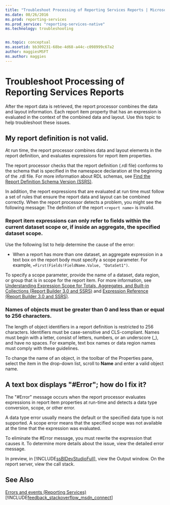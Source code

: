 ```yaml
---
title: "Troubleshoot Processing of Reporting Services Reports | Microsoft Docs"
ms.date: 08/26/2016
ms.prod: reporting-services
ms.prod_service: "reporting-services-native"
ms.technology: troubleshooting


ms.topic: conceptual
ms.assetid: bb309231-68be-4d68-a44c-c098999c67a2
author: maggiesMSFT
ms.author: maggies
---
```

# Troubleshoot Processing of Reporting Services Reports
After the report data is retrieved, the report processor combines the data and layout information. Each report item property that has an expression is evaluated in the context of the combined data and layout. Use this topic to help troubleshoot these issues.   
  
## My report definition is not valid.  
At run time, the report processor combines data and layout elements in the report definition, and evaluates expressions for report item properties.   
  
The report processor checks that the report definition (.rdl file) conforms to the schema that is specified in the namespace declaration at the beginning of the .rdl file. For more information about RDL schemas, see [Find the Report Definition Schema Version (SSRS)](../../reporting-services/reports/find-the-report-definition-schema-version-ssrs.md).  
  
In addition, the report expressions that are evaluated at run time must follow a set of rules that ensure the report data and layout can be combined correctly. When the report processor detects a problem, you might see the following message: The definition of the report `<report name>` is invalid.  
  
### Report item expressions can only refer to fields within the current dataset scope or, if inside an aggregate, the specified dataset scope.  
  
Use the following list to help determine the cause of the error:  
* When a report has more than one dataset, an aggregate expression in a text box on the report body must specify a scope parameter. For example, `=First(Fields!FieldName.Value, "DataSet1")`.  
  
To specify a scope parameter, provide the name of a dataset, data region, or group that is in scope for the report item. For more information, see [Understanding Expression Scope for Totals, Aggregates, and Built-in Collections (Report Builder 3.0 and SSRS)](../../reporting-services/report-design/expression-scope-for-totals-aggregates-and-built-in-collections.md) and [Expression Reference (Report Builder 3.0 and SSRS)](../../reporting-services/report-design/expression-reference-report-builder-and-ssrs.md).  
  
### Names of objects must be greater than 0 and less than or equal to 256 characters.  
The length of object identifiers in a report definition is restricted to 256 characters. Identifiers must be case-sensitive and CLS-compliant. Names must begin with a letter, consist of letters, numbers, or an underscore (_), and have no spaces. For example, text box names or data region names must comply with these guidelines.   
  
To change the name of an object, in the toolbar of the Properties pane, select the item in the drop-down list, scroll to **Name** and enter a valid object name.   
  
## A text box displays "#Error"; how do I fix it?  
The "#Error" message occurs when the report processor evaluates expressions in report item properties at run-time and detects a data type conversion, scope, or other error.   
  
A data type error usually means the default or the specified data type is not supported. A scope error means that the specified scope was not available at the time that the expression was evaluated.   
  
To eliminate the #Error message, you must rewrite the expression that causes it. To determine more details about the issue, view the detailed error message.   
  
In preview, in [!INCLUDE[ssBIDevStudioFull](../../includes/ssbidevstudiofull.md)], view the Output window. On the report server, view the call stack. 
  
  
## See Also  
[Errors and events (Reporting Services)](../../reporting-services/troubleshooting/errors-and-events-reference-reporting-services.md)  
[!INCLUDE[feedback_stackoverflow_msdn_connect](../../includes/feedback-stackoverflow-msdn-connect-md.md)]

